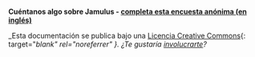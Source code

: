 

**Cuéntanos algo sobre Jamulus - [completa esta encuesta anónima (en inglés)](https://forms.gle/hSSjsxjWj2Pnp5kr7)**


_Esta documentación se publica bajo una [Licencia Creative Commons](https://creativecommons.org/licenses/by-sa/4.0/deed.es){: target="_blank" rel="noreferrer" }. ¿Te gustaría [involucrarte](Contribution)?_
